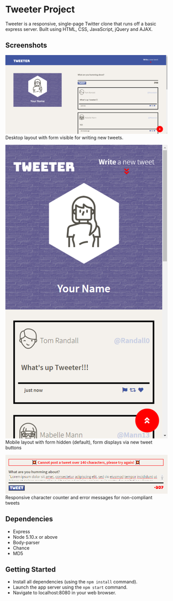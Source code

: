 # Tweeter Project

Tweeter is a responsive, single-page Twitter clone that runs off a basic express server.
Built using HTML, CSS, JavaScript, jQuery and AJAX.

## Screenshots

!["Desktop View"](https://github.com/Rdmptn/tweeter/blob/master/docs/Tweeter%20Desktop%20With%20Form%20Visible.png?raw=true)
Desktop layout with form visible for writing new tweets.

!["Mobile View"](https://github.com/Rdmptn/tweeter/blob/master/docs/Tweeter%20Mobile%20With%20Form%20Hidden.png?raw=true)
Mobile layout with form hidden (default), form displays via new tweet buttons

!["Form error handling"](https://github.com/Rdmptn/tweeter/blob/master/docs/Tweeter%20Error%20Handling.png?raw=true)
Responsive character counter and error messages for non-compliant tweets

## Dependencies

- Express
- Node 5.10.x or above
- Body-parser
- Chance
- MD5


## Getting Started

- Install all dependencies (using the `npm install` command).
- Launch the app server using the `npm start` command.
- Navigate to localhost:8080 in your web browser.

